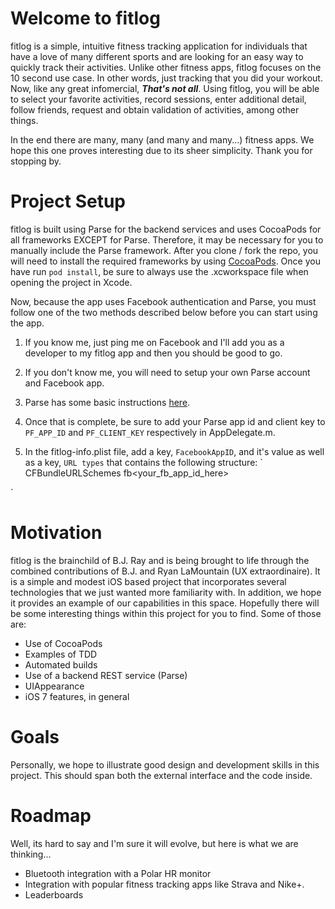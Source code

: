 Welcome to fitlog
======

fitlog is a simple, intuitive fitness tracking application for individuals that have a love of many different sports and are looking for an easy way to quickly track their activities.  Unlike other fitness apps, fitlog focuses on the 10 second use case.  In other words, just tracking that you did your workout.  Now, like any great infomercial, **_That's not all_**.  Using fitlog, you will be able to select your favorite activities, record sessions, enter additional detail, follow friends, request and obtain validation of activities, among other things.

In the end there are many, many (and many and many...) fitness apps.  We hope this one proves interesting due to its sheer simplicity.  Thank you for stopping by.

# Project Setup
fitlog is built using Parse for the backend services and uses CocoaPods for all frameworks EXCEPT for Parse.  Therefore, it may be necessary for you to manually include the Parse framework.  After you clone / fork the repo, you will need to install the required frameworks by using [CocoaPods](http://cocoapods.org).  Once you have run `pod install`, be sure to always use the .xcworkspace file when opening the project in Xcode.

Now, because the app uses Facebook authentication and Parse, you must follow one of the two methods described below before you can start using the app.

1. If you know me, just ping me on Facebook and I'll add you as a developer to my fitlog app and then you should be good to go.

2. If you don't know me, you will need to setup your own Parse account and Facebook app.  
  1. Parse has some basic instructions [here](https://parse.com/tutorials/integrating-facebook-in-ios).  
  2. Once that is complete, be sure to add your Parse app id and client key to `PF_APP_ID` and `PF_CLIENT_KEY` respectively in AppDelegate.m.
  3. In the fitlog-info.plist file, add a key, `FacebookAppID`, and it's value as well as a key, `URL types` that contains the following structure:
   `<array>
	<dict>
		<key>CFBundleURLSchemes</key>
		<array>
			<string>fb<your_fb_app_id_here></string>
		</array>
	</dict>
</array>
</plist>`

# Motivation
fitlog is the brainchild of B.J. Ray and is being brought to life through the combined contributions of B.J. and Ryan LaMountain (UX extraordinaire). It is a simple and modest iOS based project that incorporates several technologies that we just wanted more familiarity with.  In addition, we hope it provides an example of our capabilities in this space.  Hopefully there will be some interesting things within this project for you to find.  Some of those are:
* Use of CocoaPods
* Examples of TDD
* Automated builds
* Use of a backend REST service (Parse)
* UIAppearance
* iOS 7 features, in general


# Goals
Personally, we hope to illustrate good design and development skills in this project.  This should span both the external interface and the code inside.  

# Roadmap
Well, its hard to say and I'm sure it will evolve, but here is what we are thinking...
* Bluetooth integration with a Polar HR monitor
* Integration with popular fitness tracking apps like Strava and Nike+.
* Leaderboards
